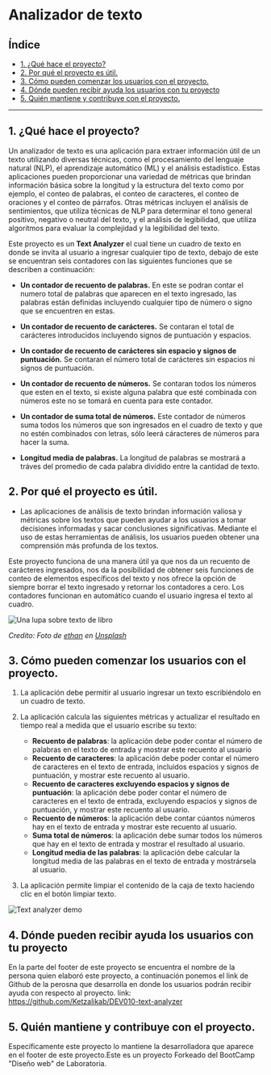 # Analizador de texto

## Índice

* [1. ¿Qué hace el proyecto?](#1-¿Qué-hace-el-proyecto?)
* [2. Por qué el proyecto es útil.](#2-Por-qué-el-proyecto-es-útil.)
* [3. Cómo pueden comenzar los usuarios con el proyecto.](#3-Cómo-pueden-comenzar-los-usuarios-con-el-proyecto.)
* [4. Dónde pueden recibir ayuda los usuarios con tu proyecto](#4-Dónde-pueden-recibir-ayuda-los-usuarios-con-tu-proyecto)
* [5. Quién mantiene y contribuye con el proyecto.](#5-Quién-mantiene-y-contribuye-con-el-proyecto.)
***

## 1. ¿Qué hace el proyecto? 
Un analizador de texto es una aplicación para extraer información útil de un
texto utilizando diversas técnicas, como el procesamiento del lenguaje
natural (NLP), el aprendizaje automático (ML) y el análisis estadístico.
Estas aplicaciones pueden proporcionar una variedad de métricas que brindan
información básica sobre la longitud y la estructura del texto como por
ejemplo, el conteo de palabras, el conteo de caracteres, el conteo de
oraciones y el conteo de párrafos. Otras métricas incluyen el análisis
de sentimientos, que utiliza técnicas de NLP para determinar el tono
general positivo, negativo o neutral del texto, y el análisis de
legibilidad, que utiliza algoritmos para evaluar la complejidad y la
legibilidad del texto.

 Este proyecto es un **Text Analyzer** el cual tiene un cuadro de texto en donde 
 se invita al usuario a ingresar cualquier tipo de texto, debajo de este se 
 encuentran seis contadores con las siguientes funciones que se describen 
 a continuación:

* **Un contador de recuento de palabras.** En este se podran contar el numero
total de palabras que aparecen en el texto ingresado, las palabras están 
definidas incluyendo cualquier tipo de número o signo que se encuentren 
en estas. 

* **Un contador de recuento de carácteres.** Se contaran el total de carácteres 
introducidos incluyendo signos de puntuación y espacios. 

* **Un contador de recuento de carácteres sin espacio y signos de puntuación.**
Se contaran el número total de carácteres sin espacios ni signos de puntuación. 

* **Un contador de recuento de números.** Se contaran todos los números que 
esten en el texto, si existe alguna palabra que esté combinada con 
números este no se tomará en cuenta para este contador. 

* **Un contador de suma total de números.** Este contador de números suma todos 
los números que son ingresados en el cuadro de texto y que no estén combinados 
con letras, sólo leerá cáracteres de números para hacer la suma. 

* **Longitud media de palabras.** La longitud de palabras se mostrará a tráves 
del promedio de cada palabra dividido entre la cantidad de texto. 


## 2. Por qué el proyecto es útil.
 
* Las aplicaciones de análisis de texto brindan información valiosa y métricas 
sobre los textos que pueden ayudar a los usuarios a tomar decisiones informadas 
y sacar conclusiones significativas. Mediante el uso de estas herramientas de 
análisis, los usuarios pueden obtener una comprensión más profunda de 
los textos.

Este proyecto funciona de una manera útil ya que nos da un recuento de 
carácteres ingresados, nos da la posibilidad de obtener seis funciones de 
conteo de elementos específicos del texto y nos ofrece la opción de siempre
borrar el texto ingresado y retornar los contadores a cero. Los contadores 
funcionan en automático cuando el usuario ingresa el texto al cuadro. 


![Una lupa sobre texto de libro](https://github.com/Laboratoria/bootcamp/assets/92090/2b45f653-69a5-4282-a65c-d34125c36113)

_Credito: Foto de [ethan](https://unsplash.com/fr/@andallthings?utm_source=unsplash&utm_medium=referral&utm_content=creditCopyText)_
_en [Unsplash](https://unsplash.com/es/fotos/72NpWZJOskU?utm_source=unsplash&utm_medium=referral&utm_content=creditCopyText)_

## 3. Cómo pueden comenzar los usuarios con el proyecto.

1. La aplicación debe permitir al usuario ingresar un texto escribiéndolo
en un cuadro de texto.

2. La aplicación calcula las siguientes métricas y actualizar el
resultado en tiempo real a medida que el usuario escribe su texto:

    - **Recuento de palabras**: la aplicación debe poder contar el número de
    palabras en el texto de entrada y mostrar este recuento al usuario
    - **Recuento de caracteres**: la aplicación debe poder contar el número de
    caracteres en el texto de entrada, incluidos espacios y signos de
    puntuación, y mostrar este recuento al usuario.
    - **Recuento de caracteres excluyendo espacios y signos de puntuación**:
    la aplicación debe poder contar el número de caracteres en el texto de
    entrada, excluyendo espacios y signos de puntuación, y mostrar este recuento
    al usuario.  
    - **Recuento de números**: la aplicación debe contar cúantos números hay en
    el texto de entrada y mostrar este recuento al usuario.
    - **Suma total de números**: la aplicación debe sumar todos los números que
    hay en el texto de entrada y mostrar el resultado al usuario.
    - **Longitud media de las palabras**: la aplicación debe calcular la
    longitud media de las palabras en el texto de entrada y mostrársela al usuario.

3. La aplicación permite limpiar el contenido de la caja de texto haciendo
clic en el botón limpiar texto.

![Text analyzer demo](https://github-production-user-asset-6210df.s3.amazonaws.com/12631491/240650556-988dcd6f-bc46-473b-894c-888a66c9fe2d.gif "Text analyzer demo")

## 4. Dónde pueden recibir ayuda los usuarios con tu proyecto
En la parte del footer de este proyecto se encuentra el nombre de 
la persona quien elaboró este proyecto, a continuación ponemos el 
link de Github de la perosna que desarrolla en donde los usuarios 
podrán recibir ayuda con respecto al proyecto. 
link: https://github.com/Ketzalikab/DEV010-text-analyzer 

## 5. Quién mantiene y contribuye con el proyecto. 

Específicamente este proyecto lo mantiene la desarrolladora que aparece 
en el footer de este proyecto.Este es un proyecto Forkeado del BootCamp "Diseño web" de Laboratoria. 